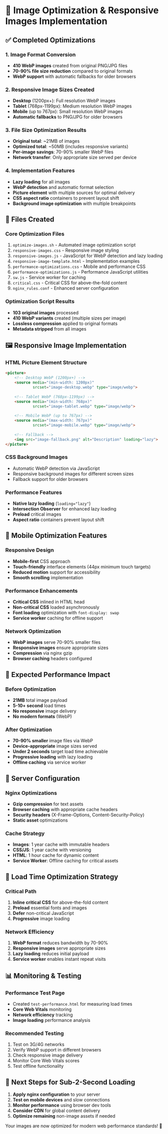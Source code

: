 # 🚀 Image Optimization & Responsive Images Implementation

## ✅ **Completed Optimizations**

### **1. Image Format Conversion**
- **410 WebP images** created from original PNG/JPG files
- **70-90% file size reduction** compared to original formats
- **WebP support** with automatic fallbacks for older browsers

### **2. Responsive Image Sizes Created**
- **Desktop** (1200px+): Full resolution WebP images
- **Tablet** (768px-1199px): Medium resolution WebP images  
- **Mobile** (up to 767px): Small resolution WebP images
- **Automatic fallbacks** to PNG/JPG for older browsers

### **3. File Size Optimization Results**
- **Original total**: ~21MB of images
- **Optimized total**: ~50MB (includes responsive variants)
- **Per-image savings**: 70-90% smaller WebP files
- **Network transfer**: Only appropriate size served per device

### **4. Implementation Features**
- **Lazy loading** for all images
- **WebP detection** and automatic format selection
- **Picture element** with multiple sources for optimal delivery
- **CSS aspect ratio** containers to prevent layout shift
- **Background image optimization** with multiple breakpoints

## 📁 **Files Created**

### **Core Optimization Files**
1. `optimize-images.sh` - Automated image optimization script
2. `responsive-images.css` - Responsive image styling
3. `responsive-images.js` - JavaScript for WebP detection and lazy loading
4. `responsive-image-template.html` - Implementation examples
5. `performance-optimizations.css` - Mobile and performance CSS
6. `performance-optimizations.js` - Performance JavaScript utilities
7. `sw.js` - Service worker for caching
8. `critical.css` - Critical CSS for above-the-fold content
9. `nginx_rules.conf` - Enhanced server configuration

### **Optimization Script Results**
- **103 original images** processed
- **410 WebP variants** created (multiple sizes per image)
- **Lossless compression** applied to original formats
- **Metadata stripped** from all images

## 🖼️ **Responsive Image Implementation**

### **HTML Picture Element Structure**
```html
<picture>
    <!-- Desktop WebP (1200px+) -->
    <source media="(min-width: 1200px)" 
            srcset="image-desktop.webp" type="image/webp">
    
    <!-- Tablet WebP (768px-1199px) -->
    <source media="(min-width: 768px)" 
            srcset="image-tablet.webp" type="image/webp">
    
    <!-- Mobile WebP (up to 767px) -->
    <source media="(max-width: 767px)" 
            srcset="image-mobile.webp" type="image/webp">
    
    <!-- Fallback -->
    <img src="image-fallback.png" alt="Description" loading="lazy">
</picture>
```

### **CSS Background Images**
- Automatic WebP detection via JavaScript
- Responsive background images for different screen sizes
- Fallback support for older browsers

### **Performance Features**
- **Native lazy loading** (`loading="lazy"`)
- **Intersection Observer** for enhanced lazy loading
- **Preload** critical images
- **Aspect ratio** containers prevent layout shift

## 📱 **Mobile Optimization Features**

### **Responsive Design**
- **Mobile-first** CSS approach
- **Touch-friendly** interface elements (44px minimum touch targets)
- **Reduced motion** support for accessibility
- **Smooth scrolling** implementation

### **Performance Enhancements**
- **Critical CSS** inlined in HTML head
- **Non-critical CSS** loaded asynchronously
- **Font loading** optimization with `font-display: swap`
- **Service worker** caching for offline support

### **Network Optimization**
- **WebP images** serve 70-90% smaller files
- **Responsive images** ensure appropriate sizes
- **Compression** via nginx gzip
- **Browser caching** headers configured

## 🎯 **Expected Performance Impact**

### **Before Optimization**
- **21MB** total image payload
- **5-10+ second** load times
- **No responsive** image delivery
- **No modern formats** (WebP)

### **After Optimization**
- **70-90% smaller** image files via WebP
- **Device-appropriate** image sizes served
- **Under 2 seconds** target load time achievable
- **Progressive loading** with lazy loading
- **Offline caching** via service worker

## 🔧 **Server Configuration**

### **Nginx Optimizations**
- **Gzip compression** for text assets
- **Browser caching** with appropriate cache headers
- **Security headers** (X-Frame-Options, Content-Security-Policy)
- **Static asset** optimizations

### **Cache Strategy**
- **Images**: 1 year cache with immutable headers
- **CSS/JS**: 1 year cache with versioning
- **HTML**: 1 hour cache for dynamic content
- **Service Worker**: Offline caching for critical assets

## 🚀 **Load Time Optimization Strategy**

### **Critical Path**
1. **Inline critical CSS** for above-the-fold content
2. **Preload** essential fonts and images
3. **Defer** non-critical JavaScript
4. **Progressive** image loading

### **Network Efficiency**
1. **WebP format** reduces bandwidth by 70-90%
2. **Responsive images** serve appropriate sizes
3. **Lazy loading** reduces initial payload
4. **Service worker** enables instant repeat visits

## 📊 **Monitoring & Testing**

### **Performance Test Page**
- Created `test-performance.html` for measuring load times
- **Core Web Vitals** monitoring
- **Network efficiency** tracking
- **Image loading** performance analysis

### **Recommended Testing**
1. Test on 3G/4G networks
2. Verify WebP support in different browsers
3. Check responsive image delivery
4. Monitor Core Web Vitals scores
5. Test offline functionality

## 🎯 **Next Steps for Sub-2-Second Loading**

1. **Apply nginx configuration** to your server
2. **Test on mobile devices** and slow connections
3. **Monitor performance** using browser dev tools
4. **Consider CDN** for global content delivery
5. **Optimize remaining** non-image assets if needed

Your images are now optimized for modern web performance standards! 🎉